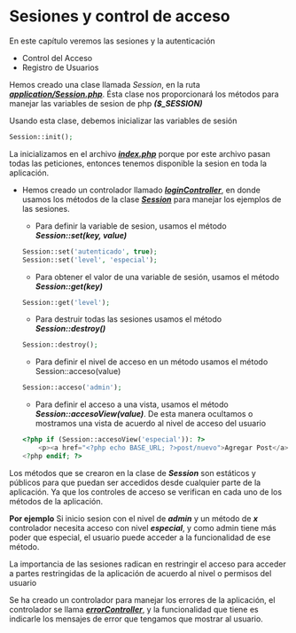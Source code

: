 # Sesiones y control de acceso

En este capítulo veremos las sesiones y la autenticación
- Control del Acceso
- Registro de Usuarios

Hemos creado una clase llamada _Session_, en la ruta [_**application/Session.php**_](../application/Session.php). Ésta clase nos proporcionará los métodos para manejar las variables de sesion de php _**($\_SESSION)**_

Usando esta clase, debemos inicializar las variables de sesión 
```php 
Session::init();
```

La inicializamos en el archivo [_**index.php**_](../index.php) porque por este archivo pasan todas las peticiones, entonces tenemos disponible la sesion en toda la aplicación. 

- Hemos creado un controlador llamado [_**loginController**_](../controllers/loginController.php), en donde usamos los métodos de la clase [_**Session**_](../application/Session.php) para manejar los ejemplos de las sesiones.

	- Para definir la variable de sesion, usamos el método _**Session::set(key, value)**_
	```php 
	Session::set('autenticado', true);
	Session::set('level', 'especial');
	```

	- Para obtener el valor de una variable de sesión, usamos el método _**Session::get(key)**_
	```php 
	Session::get('level');
	```

	- Para destruir todas las sesiones usamos el método _**Session::destroy()**_
	```php 
	Session::destroy();
	```

	- Para definir el nivel de acceso en un método usamos el método Session::acceso(value)
	```php 
	Session::acceso('admin');
	```

	- Para definir el acceso a una vista, usamos el método _**Session::accesoView(value)**_. De esta manera ocultamos o mostramos una vista de acuerdo al nivel de acceso del usuario
	```php  
	<?php if (Session::accesoView('especial')): ?>
		<p><a href="<?php echo BASE_URL; ?>post/nuevo">Agregar Post</a></p>
	<?php endif; ?>
	```

Los métodos que se crearon en la clase de _**Session**_ son estáticos y públicos para que puedan ser accedidos desde cualquier parte de la aplicación. Ya que los controles de acceso se verifican en cada uno de los métodos de la aplicación.

**Por ejemplo**
Si inicio sesion con el nivel de _**admin**_ y un método de _**x**_ controlador necesita acceso con nivel _**especial**_, y como admin tiene más poder que especial, el usuario puede acceder a la funcionalidad de ese método.

La importancia de las sesiones radican en restringir el acceso para acceder a partes restringidas de la aplicación de acuerdo al nivel o permisos del usuario

Se ha creado un controlador para manejar los errores de la aplicación, el controlador se llama [_**errorController**_](../controllers/errorController.php), y la funcionalidad que tiene es indicarle los mensajes de error que tengamos que mostrar al usuario. 